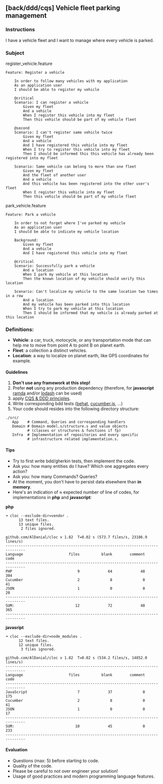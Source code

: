 ## [back/ddd/cqs] Vehicle fleet parking management

### Instructions

I have a vehicle fleet and I want to manage where every vehicle is parked.

### Subject

register_vehicle.feature

```feature
Feature: Register a vehicle

    In order to follow many vehicles with my application
    As an application user
    I should be able to register my vehicle

    @critical
    Scenario: I can register a vehicle
        Given my fleet
        And a vehicle
        When I register this vehicle into my fleet
        Then this vehicle should be part of my vehicle fleet

    @second
    Scenario: I can't register same vehicle twice
        Given my fleet
        And a vehicle
        And I have registered this vehicle into my fleet
        When I try to register this vehicle into my fleet
        Then I should be informed this this vehicle has already been registered into my fleet

    Scenario: Same vehicle can belong to more than one fleet
        Given my fleet
        And the fleet of another user
        And a vehicle
        And this vehicle has been registered into the other user's fleet
        When I register this vehicle into my fleet
        Then this vehicle should be part of my vehicle fleet
```

park_vehicle.feature

```feature
Feature: Park a vehicle

    In order to not forget where I've parked my vehicle
    As an application user
    I should be able to indicate my vehicle location

    Background:
        Given my fleet
        And a vehicle
        And I have registered this vehicle into my fleet

    @critical
    Scenario: Successfully park a vehicle
        And a location
        When I park my vehicle at this location
        Then the known location of my vehicle should verify this location

    Scenario: Can't localize my vehicle to the same location two times in a row
        And a location
        And my vehicle has been parked into this location
        When I try to park my vehicle at this location
        Then I should be informed that my vehicle is already parked at this location
```

### Definitions:

- **Vehicle**: a car, truck, motocycle, or any transportation mode that can help
  me to move from point A to point B on planet earth.
- **Fleet**: a collection a distinct vehicles.
- **Location**: a way to localize on planet earth, like GPS coordinates
  for example.

#### Guidelines

1. **Don't use any framework at this step!**
2. Prefer **not** using any production dependency
   (therefore, for **javascript**
   [ramda](https://www.npmjs.com/package/ramda) and/or
   [lodash](https://www.npmjs.com/package/lodash) can be used)
3. apply [CQS & DDD principles](https://martinfowler.com/tags/domain%20driven%20design.html).
4. Write corresponding bdd tests ([behat](https://behat.org/en/latest/),
   [cucumber.js](https://cucumber.io/docs/installation/javascript/), ...)
5. Your code should resides into the following directory structure:

```shell
./src/
   App    # Command, Queries and corresponding handlers
   Domain # Domain model.s/structure.s and value objects
          # (classes or structures & functions if fp)
   Infra  # Implementation of repositories and every specific
          # infrastructure related implementation.s.
```

#### Tips

- Try to first write bdd/gherkin tests, then implement the code.
- Ask you: how many entities do I have? Which one aggregates every action?
- Ask you: how many Commands? Queries?
- At the moment, you don't have to persist data elsewhere than **in memory**.
- Here's an indication of ≈ expected number of line of codes, for implementations
  in **php** and **javascript**:

**php**

```shell
➜ cloc --exclude-dir=vendor .
      13 text files.
      13 unique files.
       2 files ignored.

github.com/AlDanial/cloc v 1.82  T=0.02 s (573.7 files/s, 23186.9 lines/s)
-------------------------------------------------------------------------------
Language                     files          blank        comment           code
-------------------------------------------------------------------------------
PHP                              9             64             48            304
Cucumber                         2              8              0             41
JSON                             1              0              0             20
-------------------------------------------------------------------------------
SUM:                            12             72             48            365
-------------------------------------------------------------------------------
```

**javasript**

```shell
➜ cloc --exclude-dir=node_modules .
      12 text files.
      12 unique files.
       3 files ignored.

github.com/AlDanial/cloc v 1.82  T=0.02 s (534.2 files/s, 14852.0 lines/s)
-------------------------------------------------------------------------------
Language                     files          blank        comment           code
-------------------------------------------------------------------------------
JavaScript                       7             37              0            175
Cucumber                         2              8              0             41
JSON                             1              0              0             17
-------------------------------------------------------------------------------
SUM:                            10             45              0            233
-------------------------------------------------------------------------------
```

#### Evaluation

- Questions (max: 5) before starting to code.
- Quality of the code.
- Please be careful to not over engineer your solution!
- Usage of good practices and modern programming language features.
